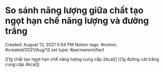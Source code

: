 ---
---

# So sánh năng lượng giữa chất tạo ngọt hạn chế năng lượng và đường trắng

Created: August 13, 2021 5:04 PM
Notion tags: #notion, #created/2021/Aug/13
zet type: #permanent/fact

[[1g chất tạo ngọt hạn chế năng lượng cung cấp 2kcal]] 
[[1g đường cát trắng cung cấp 4kcal]]